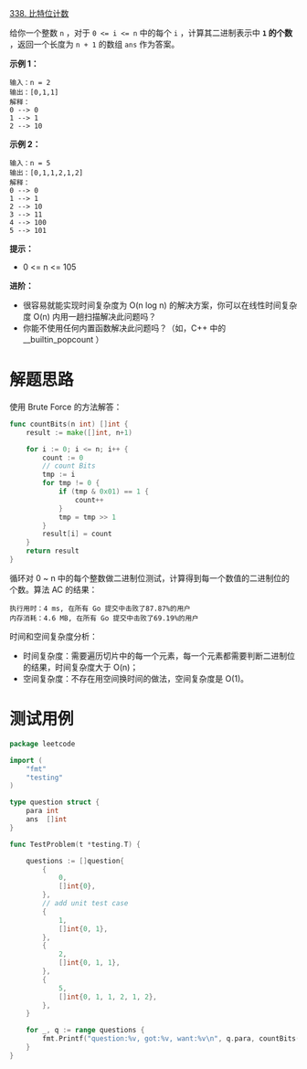[338. 比特位计数](https://leetcode-cn.com/problems/counting-bits/)

给你一个整数 `n` ，对于 `0 <= i <= n` 中的每个 `i` ，计算其二进制表示中 **`1` 的个数** ，返回一个长度为 `n + 1` 的数组 `ans` 作为答案。

**示例 1：**

```
输入：n = 2
输出：[0,1,1]
解释：
0 --> 0
1 --> 1
2 --> 10
```

**示例 2：**

~~~
输入：n = 5
输出：[0,1,1,2,1,2]
解释：
0 --> 0
1 --> 1
2 --> 10
3 --> 11
4 --> 100
5 --> 101
~~~

**提示：**

* 0 <= n <= 105

**进阶：**

* 很容易就能实现时间复杂度为 O(n log n) 的解决方案，你可以在线性时间复杂度 O(n) 内用一趟扫描解决此问题吗？
* 你能不使用任何内置函数解决此问题吗？（如，C++ 中的 __builtin_popcount ）

# 解题思路

使用 Brute Force 的方法解答：

~~~go
func countBits(n int) []int {
	result := make([]int, n+1)

	for i := 0; i <= n; i++ {
		count := 0
		// count Bits
		tmp := i
		for tmp != 0 {
			if (tmp & 0x01) == 1 {
				count++
			}
			tmp = tmp >> 1
		}
		result[i] = count
	}
	return result
}
~~~

循环对 0 ~ n 中的每个整数做二进制位测试，计算得到每一个数值的二进制位的个数。算法 AC 的结果：

~~~
执行用时：4 ms, 在所有 Go 提交中击败了87.87%的用户
内存消耗：4.6 MB, 在所有 Go 提交中击败了69.19%的用户
~~~

时间和空间复杂度分析：

* 时间复杂度：需要遍历切片中的每一个元素，每一个元素都需要判断二进制位的结果，时间复杂度大于 O(n)；
* 空间复杂度：不存在用空间换时间的做法，空间复杂度是 O(1)。

# 测试用例

~~~go
package leetcode

import (
	"fmt"
	"testing"
)

type question struct {
	para int
	ans  []int
}

func TestProblem(t *testing.T) {

	questions := []question{
		{
			0,
			[]int{0},
		},
		// add unit test case
		{
			1,
			[]int{0, 1},
		},
		{
			2,
			[]int{0, 1, 1},
		},
		{
			5,
			[]int{0, 1, 1, 2, 1, 2},
		},
	}

	for _, q := range questions {
		fmt.Printf("question:%v, got:%v, want:%v\n", q.para, countBits(q.para), q.ans)
	}
}
~~~

